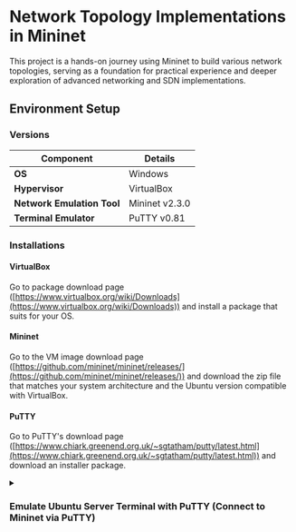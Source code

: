 # Network Topology Implementations in Mininet 

This project is a hands-on journey using Mininet to build various network topologies, serving as a foundation for practical experience and deeper exploration of advanced networking and SDN implementations. 


## Environment Setup 

### Versions 
| **Component**              | **Details**        |
|----------------------------|--------------------|
| **OS**                     | Windows            |
| **Hypervisor**             | VirtualBox         |
| **Network Emulation Tool** | Mininet v2.3.0     |
| **Terminal Emulator**      | PuTTY v0.81        |

### Installations  

#### VirtualBox 
Go to package download page ([https://www.virtualbox.org/wiki/Downloads](https://www.virtualbox.org/wiki/Downloads)) and install a package that suits for your OS. 

#### Mininet 
Go to the VM image download page ([https://github.com/mininet/mininet/releases/](https://github.com/mininet/mininet/releases/)) and download the zip file that matches your system architecture and the Ubuntu version compatible with VirtualBox. 

#### PuTTY 
Go to PuTTY's download page ([https://www.chiark.greenend.org.uk/~sgtatham/putty/latest.html](https://www.chiark.greenend.org.uk/~sgtatham/putty/latest.html)) and download an installer package. 

<details><summary><h3>Emulate Ubuntu Server Terminal with PuTTY (Connect to Mininet via PuTTY) </h3></summary>

You need to configure the host-only Ethernet adapter to enable direct communication between the Mininet VM and the host machine, allowing PuTTY to connect using the assigned IP address. VirtualBox's host-only network adapter is a virtual network interface in VirtualBox that allows the VM to communicate only with the host machine.
 
Here's the step to connect to Mininet via PuTTY: 

1. Open the VirtualBox application by running the downloaded Mininet image (an executable OVF file), then navigate to the main Tools menu and select Host Network Manager.
2. Click the Add button to create a new host-only network adapter, then switch to the DHCP Server tab to enable the DHCP server for the adapter. You should see an adapter configuration that looks like this:
   ```
   NAME                                        IPv4 Prefix       IPv6 Prefix     DHCP Server
   VirtualBox Host-Only Ethernet Adapter       192.168.56.1/24                   Enabled
   VirtualBox Host-Only Ethernet Adapter #2    192.168.64.1/24                   Enabled 
   ```
   
3. Go to the Mininet VM settings, navigate to the Network section, click the Adapter 2 tab, and connect it to the host-only adapter you created (`VirtualBox Host-Only Ethernet Adapter #2`). If the Mininet VM is running, you won't be able to add a new adapter, so make sure that the Mininet VM is completely turned off. 
4. Run the Mininet VM, and find the internet address of Mininet's primary network interface `eth0` as below:
   ```
   mininet@mininet-vm:~$ ifconfig
   eth0     Link encap:Ethernet  HWaddr 08:00:27:b3:40:bb
            inet addr:192.168.64.3  Bcast:192.168.64.255  Mask:255.255.255.0
            UP BROADCAST RUNNING MULTICAST  MTU:1500  Metric:1
            RX packets:106 errors:0 dropped:0 overruns:0 frame:0
            TX packets:78 errors:0 dropped:0 overruns:0 carrier:0
            collisions:0 txqueuelen:1000
            RX bytes:17114 (17.1 KB)  TX bytes:15468 (15.4 KB)
  
   lo       Link encap:Local Loopback
            inet addr:127.0.0.1  Mask:255.0.0.0
            ... 
   ```
5. Open PuTTY and connect to the IP address `192.168.64.3` using port 22. When prompted, log in with the username and password, both set to `mininet`. That's it! 

</details>
